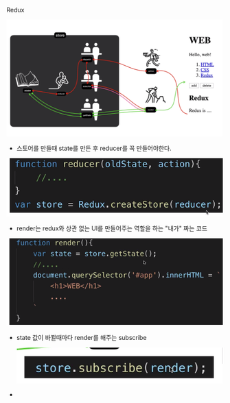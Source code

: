 Redux

![image-20210428023641501](images/image-20210428023641501.png)

- 스토어를 만들때 state를 만든 후 reducer를 꼭 만들어야한다.

![image-20210428024028715](images/image-20210428024028715.png)

- render는 redux와 상관 없는 UI를 만들어주는 역할을 하는 "내가" 짜는 코드



![image-20210428024438941](images/image-20210428024438941.png)

- state 값이 바뀔때마다 render를 해주는 subscribe

  ![image-20210428024848609](images/image-20210428024848609.png)



- 